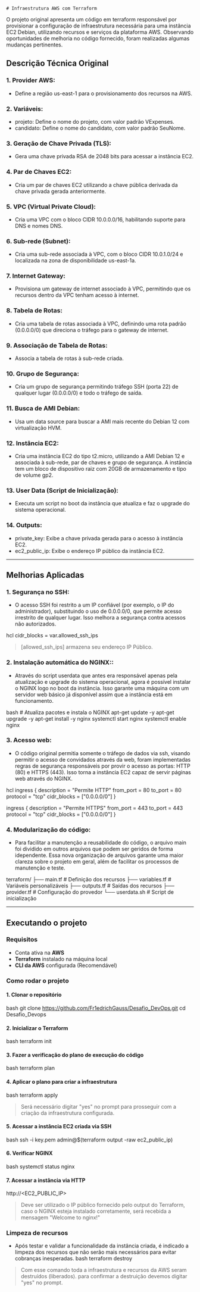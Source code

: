                                                                                      # Infraestrutura AWS com Terraform
O projeto original apresenta um código em terraform responsável por provisionar a configuração de infraestrutura necessária para uma instância EC2 Debian, utilizando recursos e serviços da plataforma AWS. Observando oportunidades de melhoria no código fornecido, foram realizadas algumas mudanças pertinentes.

## Descrição Técnica Original

### 1. **Provider AWS**:
   - Define a região us-east-1 para o provisionamento dos recursos na AWS.

### 2. **Variáveis**:
   - projeto: Define o nome do projeto, com valor padrão VExpenses.
   - candidato: Define o nome do candidato, com valor padrão SeuNome.

### 3. **Geração de Chave Privada (TLS)**:
   - Gera uma chave privada RSA de 2048 bits para acessar a instância EC2.

### 4. **Par de Chaves EC2**:
   - Cria um par de chaves EC2 utilizando a chave pública derivada da chave privada gerada anteriormente.

### 5. **VPC (Virtual Private Cloud)**:
   - Cria uma VPC com o bloco CIDR 10.0.0.0/16, habilitando suporte para DNS e nomes DNS.

### 6. **Sub-rede (Subnet)**:
   - Cria uma sub-rede associada à VPC, com o bloco CIDR 10.0.1.0/24 e localizada na zona de disponibilidade us-east-1a.

### 7. **Internet Gateway**:
   - Provisiona um gateway de internet associado à VPC, permitindo que os recursos dentro da VPC tenham acesso à internet.

### 8. **Tabela de Rotas**:
   - Cria uma tabela de rotas associada à VPC, definindo uma rota padrão (0.0.0.0/0) que direciona o tráfego para o gateway de internet.

### 9. **Associação de Tabela de Rotas**:
   - Associa a tabela de rotas à sub-rede criada.

### 10. **Grupo de Segurança**:
   - Cria um grupo de segurança permitindo tráfego SSH (porta 22) de qualquer lugar (0.0.0.0/0) e todo o tráfego de saída.

### 11. **Busca de AMI Debian**:
   - Usa um data source para buscar a AMI mais recente do Debian 12 com virtualização HVM.

### 12. **Instância EC2**:
   - Cria uma instância EC2 do tipo t2.micro, utilizando a AMI Debian 12 e associada à sub-rede, par de chaves e grupo de segurança. A instância tem um bloco de dispositivo raiz com 20GB de armazenamento e tipo de volume gp2.

### 13. **User Data (Script de Inicialização)**:
   - Executa um script no boot da instância que atualiza e faz o upgrade do sistema operacional.

### 14. **Outputs**:
   - private_key: Exibe a chave privada gerada para o acesso à instância EC2.
   - ec2_public_ip: Exibe o endereço IP público da instância EC2.

---

## Melhorias Aplicadas

### 1. **Segurança no SSH**:
   - O acesso SSH foi restrito a um IP confiável (por exemplo, o IP do administrador), substituindo o uso de 0.0.0.0/0, que permite acesso irrestrito de qualquer lugar. Isso melhora a segurança contra acessos não autorizados.
   
   
hcl
   cidr_blocks = var.allowed_ssh_ips

   >[allowed_ssh_ips] armazena seu endereço IP Público.

### 2. **Instalação automática do NGINX:**:
   - Através do script userdata que antes era responsável apenas pela atualização e upgrade do sistema operacional, agora é possível instalar o NGINX logo no boot da instância. Isso garante uma máquina com um servidor web básico já disponível assim que a instância está em funcionamento.
    
       
bash
      # Atualiza pacotes e instala o NGINX
      apt-get update -y
      apt-get upgrade -y
      apt-get install -y nginx
      systemctl start nginx
      systemctl enable nginx


### 3. **Acesso web**:
   - O código original permitia somente o tráfego de dados via ssh, visando permitir o acesso de convidados através da web, foram implementadas regras de segurança responsáveis por provir o acesso as portas: HTTP (80) e HTTPS (443). Isso torna a instância EC2 capaz de servir páginas web através do NGINX.

hcl
   ingress {
    description = "Permite HTTP"
    from_port   = 80
    to_port     = 80
    protocol    = "tcp"
    cidr_blocks = ["0.0.0.0/0"]
  }

  ingress {
    description      = "Permite HTTPS"
    from_port        = 443
    to_port          = 443
    protocol         = "tcp"
    cidr_blocks      = ["0.0.0.0/0"]
  }


### 4. **Modularização do código**:
   - Para facilitar a manutenção a reusabilidade do código, o arquivo main foi dividido em outros arquivos que podem ser geridos de forma idependente. Essa nova organização de arquivos garante uma maior clareza sobre o projeto em geral, além de facilitar os processos de manutenção e teste.

   
terraform/
   ├── main.tf            # Definição dos recursos
   ├── variables.tf       # Variáveis personalizáveis
   ├── outputs.tf         # Saídas dos recursos
   ├── provider.tf        # Configuração do provedor
   └── userdata.sh        # Script de inicialização


---

## Executando o projeto

### Requisitos
- Conta ativa na **AWS**
- **Terraform** instalado na máquina local
- **CLI da AWS** configurada (Recomendável)

### Como rodar o projeto
#### 1. Clonar o repositório 
bash
   git clone https://github.com/Fr1edrichGauss/Desafio_DevOps.git
   cd Desafio_Devops

#### 2. Inicializar o Terraform
bash
   terraform init

#### 3. Fazer a verificação do plano de execução do código
bash 
   terraform plan

#### 4. Aplicar o plano para criar a infraestrutura
bash
   terraform apply

> Será necessário digitar "yes" no prompt para prosseguir com a criação da infraestrutura configurada.
#### 5. Acessar a instância EC2 criada via SSH
bash
   ssh -i key.pem admin@$(terraform output -raw ec2_public_ip)

#### 6. Verificar NGINX
bash
   systemctl status nginx

#### 7. Acessar a instância via HTTP
http://<EC2_PUBLIC_IP>

>Deve ser utilizado o IP público fornecido pelo output do Terraform, caso o NGINX esteja instalado corretamente, será recebida a mensagem "Welcome to nginx!"

### Limpeza de recursos
- Após testar e validar a funcionalidade da instância criada, é indicado a limpeza dos recursos que não serão mais necessários para evitar cobranças inesperadas.
bash 
   terraform destroy

> Com esse comando toda a infraestrutura e recursos da AWS seram destruídos (liberados). para confirmar a destruição devemos digitar "yes" no prompt.
